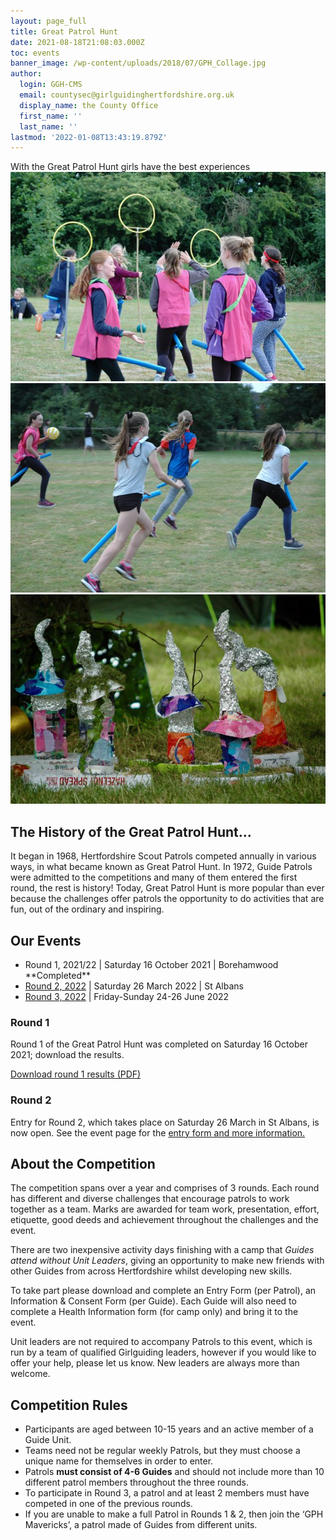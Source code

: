 ```yaml
---
layout: page_full
title: Great Patrol Hunt
date: 2021-08-18T21:08:03.000Z
toc: events
banner_image: /wp-content/uploads/2018/07/GPH_Collage.jpg
author:
  login: GGH-CMS
  email: countysec@girlguidinghertfordshire.org.uk
  display_name: the County Office
  first_name: ''
  last_name: ''
lastmod: '2022-01-08T13:43:19.879Z'
---
```


<div class="lead">With the Great Patrol Hunt girls have the best experiences</div>
<div class="single-slider">
<div class="item"><img src="/wp-content/uploads/2018/07/DSC_5120-643x427.jpg" alt="GTA V"></div>
<div class="item"><img src="/wp-content/uploads/2018/07/DSC_5126-642x427.jpg" alt="GTA V"></div>
<div class="item"><img src="/wp-content/uploads/2018/07/DSC_5114-642x427.jpg" alt="GTA V"></div>
</div>

## The History of the Great Patrol Hunt&#8230;

It began in 1968, Hertfordshire Scout Patrols competed annually in various ways, in what became known as Great Patrol Hunt. In 1972, Guide Patrols were admitted to the competitions and many of them entered the first round, the rest is history! Today, Great Patrol Hunt is more popular than ever because the challenges offer patrols the opportunity to do activities that are fun, out of the ordinary and inspiring.

## Our Events
<ul>
<li>Round 1, 2021/22  |  Saturday 16 October 2021  |  Borehamwood **Completed**</li>
<li><a href="/event/great-patrol-hunt-2022-round-2/">Round 2, 2022</a> | Saturday 26 March 2022 | St Albans</li>
<li><a href="/event/great-patrol-hunt-2022-round-3/">Round 3, 2022</a> | Friday-Sunday 24-26 June 2022</li>
</ul>

### Round 1
Round 1 of the Great Patrol Hunt was completed on Saturday 16 October 2021; download the results.

<a class="btn-gg" href="/assets/docs/2021-22-GPH-Round-1-Results.pdf"><i class="fa fa-download"></i> Download round 1 results (PDF)</a>

### Round 2
Entry for Round 2, which takes place on Saturday 26 March in St Albans, is now open. See the event page for the [entry form and more information.](/event/great-patrol-hunt-2022-round-2/)

## About the Competition
The competition spans over a year and comprises of 3 rounds. Each round has different and diverse challenges that encourage patrols to work together as a team. Marks are awarded for team work, presentation, effort, etiquette, good deeds and achievement throughout the challenges and the event.

There are two inexpensive activity days finishing with a camp that _Guides attend without Unit Leaders_, giving an opportunity to make new friends with other Guides from across Hertfordshire whilst developing new skills.

To take part please download and complete an Entry Form (per Patrol), an Information &amp; Consent Form (per Guide). Each Guide will also need to complete a Health Information form (for camp only) and bring it to the event.

Unit leaders are not required to accompany Patrols to this event, which is run by a team of qualified Girlguiding leaders, however if you would like to offer your help, please let us know.  New leaders are always more than welcome.

## Competition Rules

- Participants are aged between 10-15 years and an active member of a Guide Unit. 
- Teams need not be regular weekly Patrols, but they must choose a unique name for themselves in order to enter. 
- Patrols <strong>must consist of 4-6 Guides</strong> and should not include more than 10 different patrol members throughout the three rounds. 
- To participate in Round 3, a patrol and at least 2 members must have competed in one of the previous rounds. 
- If you are unable to make a full Patrol in Rounds 1 &amp; 2,  then  join the &#8216;GPH Mavericks&#8217;, a patrol made of Guides from different units.
